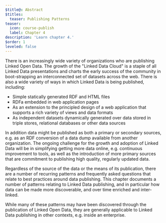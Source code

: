 ```yaml
---
$title@: Abstract
$titles:
  teaser: Publishing Patterns
teaser:
  icon: course-publish
  label: Chapter 4
description: 'Learn chapter 4.'
$order: 1
leveled: false
---
```


There is an increasingly wide variety of organizations who are publishing Linked Open Data. The growth of the "Linked Data Cloud" is a staple of all Linked Data presentations and charts the early success of the community in boot-strapping an interconnected set of datasets across the web.
There is also a wide variety of ways in which Linked Data is being published, including:

- Simple statically generated RDF and HTML files
- RDFa embedded in web application pages
- As an extension to the principled design of a web application that supports a rich variety of views and data formats
- As independent datasets dynamically generated over data stored in triple stores, relational databases or other data sources

In addition data might be published as both a primary or secondary sources, e.g. as an RDF conversion of a data dump available from another organization. The ongoing challenge for the growth and adoption of Linked Data will be in simplifying getting more data online, e.g. continuous improvement to tools, as well as the introduction of more primary sources that are commitment to publishing high quality, regularly updated data.

Regardless of the source of the data or the means of its publication, there are a number of recurring patterns and frequently asked questions that relate to best practices around data publishing. This chapter documents a number of patterns relating to Linked Data publishing, and in particular how data can be made more discoverable, and over time enriched and inter-linked.

While many of these patterns may have been discovered through the publication of Linked Open Data, they are generally applicable to Linked Data publishing in other contexts, e.g. inside an enterprise.
